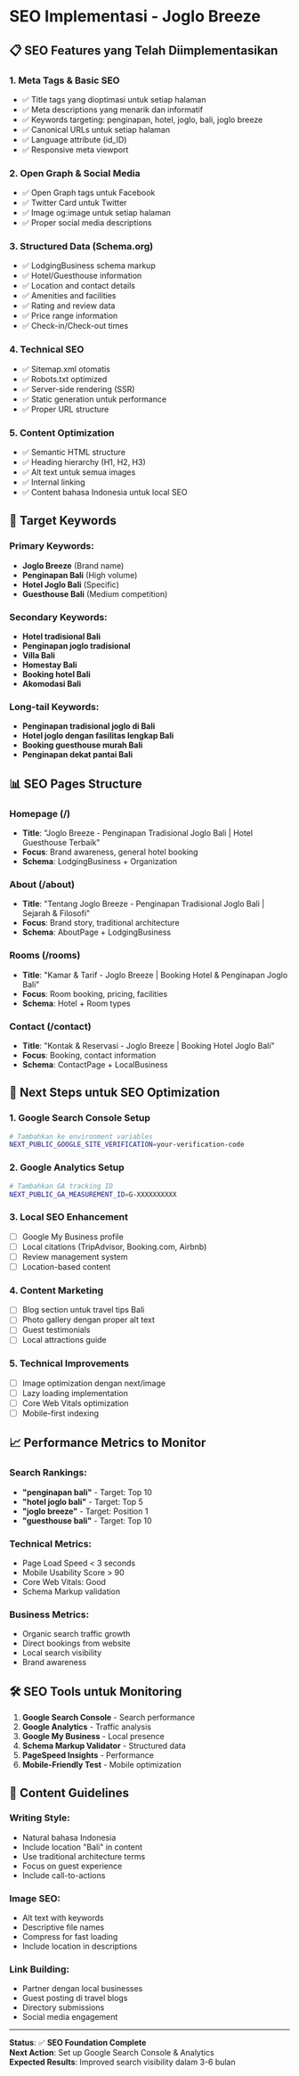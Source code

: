 # SEO Implementasi - Joglo Breeze

## 📋 SEO Features yang Telah Diimplementasikan

### 1. **Meta Tags & Basic SEO**
- ✅ Title tags yang dioptimasi untuk setiap halaman
- ✅ Meta descriptions yang menarik dan informatif
- ✅ Keywords targeting: penginapan, hotel, joglo, bali, joglo breeze
- ✅ Canonical URLs untuk setiap halaman
- ✅ Language attribute (id_ID)
- ✅ Responsive meta viewport

### 2. **Open Graph & Social Media**
- ✅ Open Graph tags untuk Facebook
- ✅ Twitter Card untuk Twitter
- ✅ Image og:image untuk setiap halaman
- ✅ Proper social media descriptions

### 3. **Structured Data (Schema.org)**
- ✅ LodgingBusiness schema markup
- ✅ Hotel/Guesthouse information
- ✅ Location and contact details
- ✅ Amenities and facilities
- ✅ Rating and review data
- ✅ Price range information
- ✅ Check-in/Check-out times

### 4. **Technical SEO**
- ✅ Sitemap.xml otomatis
- ✅ Robots.txt optimized
- ✅ Server-side rendering (SSR)
- ✅ Static generation untuk performance
- ✅ Proper URL structure

### 5. **Content Optimization**
- ✅ Semantic HTML structure
- ✅ Heading hierarchy (H1, H2, H3)
- ✅ Alt text untuk semua images
- ✅ Internal linking
- ✅ Content bahasa Indonesia untuk local SEO

## 🎯 Target Keywords

### Primary Keywords:
- **Joglo Breeze** (Brand name)
- **Penginapan Bali** (High volume)
- **Hotel Joglo Bali** (Specific)
- **Guesthouse Bali** (Medium competition)

### Secondary Keywords:
- **Hotel tradisional Bali**
- **Penginapan joglo tradisional**
- **Villa Bali**
- **Homestay Bali**
- **Booking hotel Bali**
- **Akomodasi Bali**

### Long-tail Keywords:
- **Penginapan tradisional joglo di Bali**
- **Hotel joglo dengan fasilitas lengkap Bali**
- **Booking guesthouse murah Bali**
- **Penginapan dekat pantai Bali**

## 📊 SEO Pages Structure

### Homepage (/)
- **Title**: "Joglo Breeze - Penginapan Tradisional Joglo Bali | Hotel Guesthouse Terbaik"
- **Focus**: Brand awareness, general hotel booking
- **Schema**: LodgingBusiness + Organization

### About (/about)
- **Title**: "Tentang Joglo Breeze - Penginapan Tradisional Joglo Bali | Sejarah & Filosofi"
- **Focus**: Brand story, traditional architecture
- **Schema**: AboutPage + LodgingBusiness

### Rooms (/rooms)
- **Title**: "Kamar & Tarif - Joglo Breeze | Booking Hotel & Penginapan Joglo Bali"
- **Focus**: Room booking, pricing, facilities
- **Schema**: Hotel + Room types

### Contact (/contact)
- **Title**: "Kontak & Reservasi - Joglo Breeze | Booking Hotel Joglo Bali"
- **Focus**: Booking, contact information
- **Schema**: ContactPage + LocalBusiness

## 🚀 Next Steps untuk SEO Optimization

### 1. **Google Search Console Setup**
```bash
# Tambahkan ke environment variables
NEXT_PUBLIC_GOOGLE_SITE_VERIFICATION=your-verification-code
```

### 2. **Google Analytics Setup**
```bash
# Tambahkan GA tracking ID
NEXT_PUBLIC_GA_MEASUREMENT_ID=G-XXXXXXXXXX
```

### 3. **Local SEO Enhancement**
- [ ] Google My Business profile
- [ ] Local citations (TripAdvisor, Booking.com, Airbnb)
- [ ] Review management system
- [ ] Location-based content

### 4. **Content Marketing**
- [ ] Blog section untuk travel tips Bali
- [ ] Photo gallery dengan proper alt text
- [ ] Guest testimonials
- [ ] Local attractions guide

### 5. **Technical Improvements**
- [ ] Image optimization dengan next/image
- [ ] Lazy loading implementation
- [ ] Core Web Vitals optimization
- [ ] Mobile-first indexing

## 📈 Performance Metrics to Monitor

### Search Rankings:
- **"penginapan bali"** - Target: Top 10
- **"hotel joglo bali"** - Target: Top 5
- **"joglo breeze"** - Target: Position 1
- **"guesthouse bali"** - Target: Top 10

### Technical Metrics:
- Page Load Speed < 3 seconds
- Mobile Usability Score > 90
- Core Web Vitals: Good
- Schema Markup validation

### Business Metrics:
- Organic search traffic growth
- Direct bookings from website
- Local search visibility
- Brand awareness

## 🛠️ SEO Tools untuk Monitoring

1. **Google Search Console** - Search performance
2. **Google Analytics** - Traffic analysis  
3. **Google My Business** - Local presence
4. **Schema Markup Validator** - Structured data
5. **PageSpeed Insights** - Performance
6. **Mobile-Friendly Test** - Mobile optimization

## 📝 Content Guidelines

### Writing Style:
- Natural bahasa Indonesia
- Include location "Bali" in content
- Use traditional architecture terms
- Focus on guest experience
- Include call-to-actions

### Image SEO:
- Alt text with keywords
- Descriptive file names
- Compress for fast loading
- Include location in descriptions

### Link Building:
- Partner dengan local businesses
- Guest posting di travel blogs
- Directory submissions
- Social media engagement

---

**Status**: ✅ **SEO Foundation Complete**  
**Next Action**: Set up Google Search Console & Analytics  
**Expected Results**: Improved search visibility dalam 3-6 bulan
